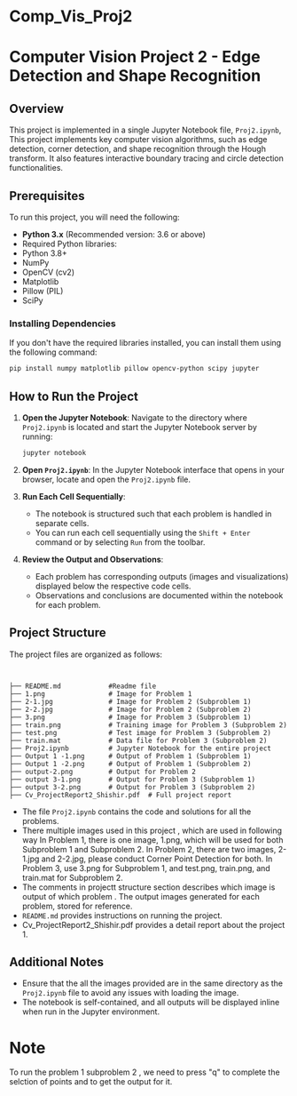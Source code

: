 # Comp_Vis_Proj2



# Computer Vision Project 2 - Edge Detection and Shape Recognition

## Overview
This project is implemented in a single Jupyter Notebook file, `Proj2.ipynb`, This project implements key computer vision algorithms, such as edge detection, corner detection, and shape recognition through the Hough transform. It also features interactive boundary tracing and circle detection functionalities.

## Prerequisites
To run this project, you will need the following:

- **Python 3.x** (Recommended version: 3.6 or above)
- Required Python libraries:
- Python 3.8+
- NumPy
- OpenCV (cv2)
- Matplotlib
- Pillow (PIL)
- SciPy


### Installing Dependencies
If you don't have the required libraries installed, you can install them using the following command:

```bash
pip install numpy matplotlib pillow opencv-python scipy jupyter
```

## How to Run the Project
1. **Open the Jupyter Notebook**:
   Navigate to the directory where `Proj2.ipynb` is located and start the Jupyter Notebook server by running:

   ```bash
   jupyter notebook
   ```

2. **Open `Proj2.ipynb`**:
   In the Jupyter Notebook interface that opens in your browser, locate and open the `Proj2.ipynb` file.

3. **Run Each Cell Sequentially**:
   - The notebook is structured such that each problem is handled in separate cells.
   - You can run each cell sequentially using the `Shift + Enter` command or by selecting `Run` from the toolbar.

4. **Review the Output and Observations**:
   - Each problem has corresponding outputs (images and visualizations) displayed below the respective code cells.
   - Observations and conclusions are documented within the notebook for each problem.

## Project Structure
The project files are organized as follows:

```


├── README.md            #Readme file
├── 1.png                # Image for Problem 1
├── 2-1.jpg              # Image for Problem 2 (Subproblem 1)
├── 2-2.jpg              # Image for Problem 2 (Subproblem 2)
├── 3.png                # Image for Problem 3 (Subproblem 1)
├── train.png            # Training image for Problem 3 (Subproblem 2)
├── test.png             # Test image for Problem 3 (Subproblem 2)
├── train.mat            # Data file for Problem 3 (Subproblem 2)
├── Proj2.ipynb          # Jupyter Notebook for the entire project
├── Output 1 -1.png      # Output of Problem 1 (Subproblem 1)
├── Output 1 -2.png      # Output of Problem 1 (Subproblem 2)
├── output-2.png         # Output for Problem 2
├── output 3-1.png       # Output for Problem 3 (Subproblem 1)
├── output 3-2.png       # Output for Problem 3 (Subproblem 2)
├── Cv_ProjectReport2_Shishir.pdf  # Full project report
```

- The file `Proj2.ipynb` contains the code and solutions for all the problems.
- There multiple images used in this project , which are used in following way 
In Problem 1, there is one image, 1.png, which will be used for both Subproblem 1 and Subproblem 2.
In Problem 2, there are two images, 2-1.jpg and 2-2.jpg, please conduct Corner Point Detection for both.
In Problem 3, use 3.png for Subproblem 1, and test.png, train.png, and train.mat for Subproblem 2.
- The comments in projectt structure section describes which image is output of which problem . The output images generated for each problem, stored for reference.
- `README.md` provides instructions on running the project.
- Cv_ProjectReport2_Shishir.pdf provides a detail report about the project 1.

## Additional Notes
- Ensure that the all the images provided are in the same directory as the `Proj2.ipynb` file to avoid any issues with loading the image.
- The notebook is self-contained, and all outputs will be displayed inline when run in the Jupyter environment.
 # Note 
 To run the problem 1 subproblem 2 , we need to press "q" to complete the selction of points and to get the output for it.


